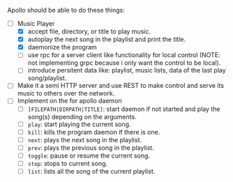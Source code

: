 Apollo should be able to do these things:
- [ ] Music Player
  - [x] accept file, directory, or title to play music.
  - [x] autoplay the next song in the playlist and print the title.
  - [x] daemonize the program
  - [ ] use rpc for a server client like functionality for local control (NOTE: not implementing grpc because i only want the control to be local).
  - [ ] introduce persitent data like: playlist, music lists, data of the last play song/playlist.
- [ ] Make it a semi HTTP server and use REST to make control and serve its music to others over the network.
- [ ] Implement on the for apollo daemon
  - [ ] `[FILEPATH|DIRPATH|TITLE]`: start daemon if not started and play the song(s) depending on the arguments.
  - [ ] `play`: start playing the current song.
  - [ ] `kill`: kills the program daemon if there is one.
  - [ ] `next`: plays the next song in the playlist.
  - [ ] `prev`: plays the previous song in the playlist.
  - [ ] `toggle`: pause or resume the current song.
  - [ ] `stop`: stops to current song.
  - [ ] `list`: lists all the song of the current playlist.
